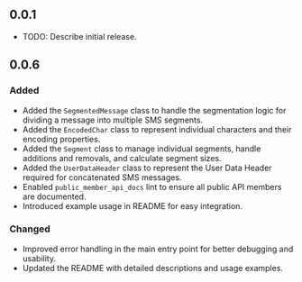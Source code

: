 ## 0.0.1

* TODO: Describe initial release.


## 0.0.6

### Added
- Added the `SegmentedMessage` class to handle the segmentation logic for dividing a message into multiple SMS segments.
- Added the `EncodedChar` class to represent individual characters and their encoding properties.
- Added the `Segment` class to manage individual segments, handle additions and removals, and calculate segment sizes.
- Added the `UserDataHeader` class to represent the User Data Header required for concatenated SMS messages.
- Enabled `public_member_api_docs` lint to ensure all public API members are documented.
- Introduced example usage in README for easy integration.

### Changed
- Improved error handling in the main entry point for better debugging and usability.
- Updated the README with detailed descriptions and usage examples.